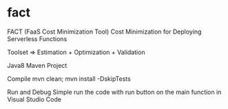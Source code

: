 # fact
FACT (FaaS Cost Minimization Tool)
Cost Minimization for Deploying Serverless Functions

Toolset => Estimation + Optimization + Validation

Java8
Maven Project

Compile
mvn clean; mvn install -DskipTests

Run and Debug
Simple run the code with run button on the main function in Visual Studio Code
